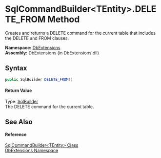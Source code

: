 SqlCommandBuilder&lt;TEntity>.DELETE_FROM Method
================================================
Creates and returns a DELETE command for the current table that includes the DELETE and FROM clauses.

**Namespace:** [DbExtensions][1]  
**Assembly:** DbExtensions (in DbExtensions.dll)

Syntax
------

```csharp
public SqlBuilder DELETE_FROM()
```

#### Return Value
Type: [SqlBuilder][2]  
The DELETE command for the current table.

See Also
--------

#### Reference
[SqlCommandBuilder&lt;TEntity> Class][3]  
[DbExtensions Namespace][1]  

[1]: ../README.md
[2]: ../SqlBuilder/README.md
[3]: README.md